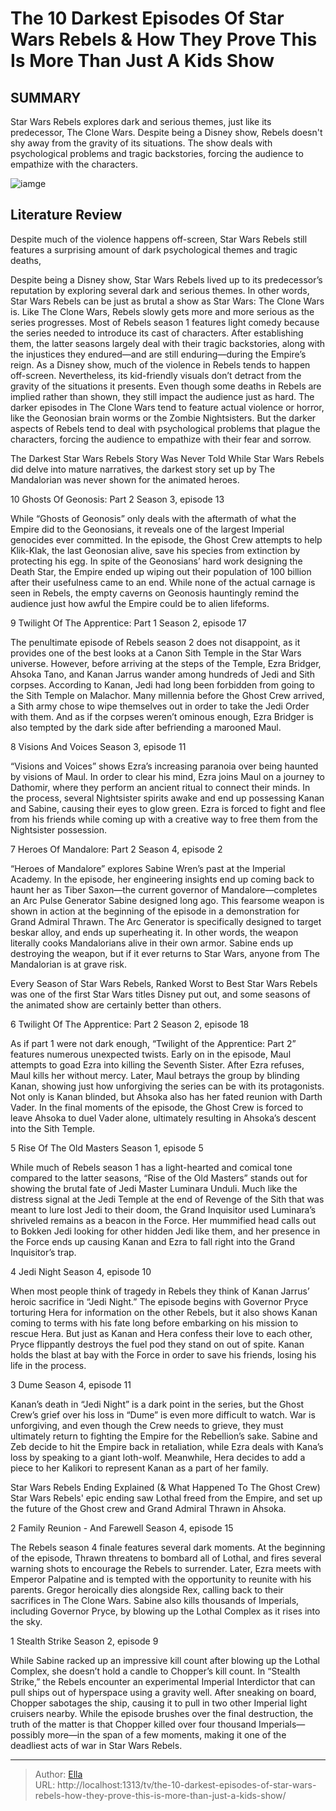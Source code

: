# The 10 Darkest Episodes Of Star Wars Rebels &amp; How They Prove This Is More Than Just A Kids  Show


## SUMMARY 


 Star Wars Rebels explores dark and serious themes, just like its predecessor, The Clone Wars. 
 Despite being a Disney show, Rebels doesn&#39;t shy away from the gravity of its situations. 
 The show deals with psychological problems and tragic backstories, forcing the audience to empathize with the characters. 

![iamge](https://static1.srcdn.com/wordpress/wp-content/uploads/2023/12/star-wars-rebels-10-darkest-episodes.JPG)

## Literature Review
Despite much of the violence happens off-screen, Star Wars Rebels still features a surprising amount of dark psychological themes and tragic deaths,




Despite being a Disney show, Star Wars Rebels lived up to its predecessor’s reputation by exploring several dark and serious themes. In other words, Star Wars Rebels can be just as brutal a show as Star Wars: The Clone Wars is. Like The Clone Wars, Rebels slowly gets more and more serious as the series progresses. Most of Rebels season 1 features light comedy because the series needed to introduce its cast of characters. After establishing them, the latter seasons largely deal with their tragic backstories, along with the injustices they endured—and are still enduring—during the Empire’s reign.
As a Disney show, much of the violence in Rebels tends to happen off-screen. Nevertheless, its kid-friendly visuals don’t detract from the gravity of the situations it presents. Even though some deaths in Rebels are implied rather than shown, they still impact the audience just as hard. The darker episodes in The Clone Wars tend to feature actual violence or horror, like the Geonosian brain worms or the Zombie Nightsisters. But the darker aspects of Rebels tend to deal with psychological problems that plague the characters, forcing the audience to empathize with their fear and sorrow.
            
 
 The Darkest Star Wars Rebels Story Was Never Told 
While Star Wars Rebels did delve into mature narratives, the darkest story set up by The Mandalorian was never shown for the animated heroes.













 








 10  Ghosts Of Geonosis: Part 2 
Season 3, episode 13
        

While “Ghosts of Geonosis” only deals with the aftermath of what the Empire did to the Geonosians, it reveals one of the largest Imperial genocides ever committed. In the episode, the Ghost Crew attempts to help Klik-Klak, the last Geonosian alive, save his species from extinction by protecting his egg. In spite of the Geonosians’ hard work designing the Death Star, the Empire ended up wiping out their population of 100 billion after their usefulness came to an end. While none of the actual carnage is seen in Rebels, the empty caverns on Geonosis hauntingly remind the audience just how awful the Empire could be to alien lifeforms.





 9  Twilight Of The Apprentice: Part 1 
Season 2, episode 17
        

The penultimate episode of Rebels season 2 does not disappoint, as it provides one of the best looks at a Canon Sith Temple in the Star Wars universe. However, before arriving at the steps of the Temple, Ezra Bridger, Ahsoka Tano, and Kanan Jarrus wander among hundreds of Jedi and Sith corpses. According to Kanan, Jedi had long been forbidden from going to the Sith Temple on Malachor. Many millennia before the Ghost Crew arrived, a Sith army chose to wipe themselves out in order to take the Jedi Order with them. And as if the corpses weren’t ominous enough, Ezra Bridger is also tempted by the dark side after befriending a marooned Maul.





 8  Visions And Voices 
Season 3, episode 11
        

“Visions and Voices” shows Ezra’s increasing paranoia over being haunted by visions of Maul. In order to clear his mind, Ezra joins Maul on a journey to Dathomir, where they perform an ancient ritual to connect their minds. In the process, several Nightsister spirits awake and end up possessing Kanan and Sabine, causing their eyes to glow green. Ezra is forced to fight and flee from his friends while coming up with a creative way to free them from the Nightsister possession.





 7  Heroes Of Mandalore: Part 2 
Season 4, episode 2
        

“Heroes of Mandalore” explores Sabine Wren’s past at the Imperial Academy. In the episode, her engineering insights end up coming back to haunt her as Tiber Saxon—the current governor of Mandalore—completes an Arc Pulse Generator Sabine designed long ago. This fearsome weapon is shown in action at the beginning of the episode in a demonstration for Grand Admiral Thrawn. The Arc Generator is specifically designed to target beskar alloy, and ends up superheating it. In other words, the weapon literally cooks Mandalorians alive in their own armor. Sabine ends up destroying the weapon, but if it ever returns to Star Wars, anyone from The Mandalorian is at grave risk.
            
 
 Every Season of Star Wars Rebels, Ranked Worst to Best 
Star Wars Rebels was one of the first Star Wars titles Disney put out, and some seasons of the animated show are certainly better than others.









 6  Twilight Of The Apprentice: Part 2 
Season 2, episode 18


 







As if part 1 were not dark enough, “Twilight of the Apprentice: Part 2” features numerous unexpected twists. Early on in the episode, Maul attempts to goad Ezra into killing the Seventh Sister. After Ezra refuses, Maul kills her without mercy. Later, Maul betrays the group by blinding Kanan, showing just how unforgiving the series can be with its protagonists. Not only is Kanan blinded, but Ahsoka also has her fated reunion with Darth Vader. In the final moments of the episode, the Ghost Crew is forced to leave Ahsoka to duel Vader alone, ultimately resulting in Ahsoka’s descent into the Sith Temple.





 5  Rise Of The Old Masters 
Season 1, episode 5
        

While much of Rebels season 1 has a light-hearted and comical tone compared to the latter seasons, “Rise of the Old Masters” stands out for showing the brutal fate of Jedi Master Luminara Unduli. Much like the distress signal at the Jedi Temple at the end of Revenge of the Sith that was meant to lure lost Jedi to their doom, the Grand Inquisitor used Luminara’s shriveled remains as a beacon in the Force. Her mummified head calls out to Bokken Jedi looking for other hidden Jedi like them, and her presence in the Force ends up causing Kanan and Ezra to fall right into the Grand Inquisitor’s trap.





 4  Jedi Night 
Season 4, episode 10


 







When most people think of tragedy in Rebels they think of Kanan Jarrus’ heroic sacrifice in “Jedi Night.” The episode begins with Governor Pryce torturing Hera for information on the other Rebels, but it also shows Kanan coming to terms with his fate long before embarking on his mission to rescue Hera. But just as Kanan and Hera confess their love to each other, Pryce flippantly destroys the fuel pod they stand on out of spite. Kanan holds the blast at bay with the Force in order to save his friends, losing his life in the process.





 3  Dume 
Season 4, episode 11
        

Kanan’s death in “Jedi Night” is a dark point in the series, but the Ghost Crew’s grief over his loss in “Dume” is even more difficult to watch. War is unforgiving, and even though the Crew needs to grieve, they must ultimately return to fighting the Empire for the Rebellion’s sake. Sabine and Zeb decide to hit the Empire back in retaliation, while Ezra deals with Kana’s loss by speaking to a giant loth-wolf. Meanwhile, Hera decides to add a piece to her Kalikori to represent Kanan as a part of her family.
            
 
 Star Wars Rebels Ending Explained (&amp; What Happened To The Ghost Crew) 
Star Wars Rebels&#39; epic ending saw Lothal freed from the Empire, and set up the future of the Ghost crew and Grand Admiral Thrawn in Ahsoka.









 2  Family Reunion - And Farewell 
Season 4, episode 15


 







The Rebels season 4 finale features several dark moments. At the beginning of the episode, Thrawn threatens to bombard all of Lothal, and fires several warning shots to encourage the Rebels to surrender. Later, Ezra meets with Emperor Palpatine and is tempted with the opportunity to reunite with his parents. Gregor heroically dies alongside Rex, calling back to their sacrifices in The Clone Wars. Sabine also kills thousands of Imperials, including Governor Pryce, by blowing up the Lothal Complex as it rises into the sky.





 1  Stealth Strike 
Season 2, episode 9
        

While Sabine racked up an impressive kill count after blowing up the Lothal Complex, she doesn’t hold a candle to Chopper’s kill count. In “Stealth Strike,” the Rebels encounter an experimental Imperial Interdictor that can pull ships out of hyperspace using a gravity well. After sneaking on board, Chopper sabotages the ship, causing it to pull in two other Imperial light cruisers nearby. While the episode brushes over the final destruction, the truth of the matter is that Chopper killed over four thousand Imperials—possibly more—in the span of a few moments, making it one of the deadliest acts of war in Star Wars Rebels. 

---

> Author: [Ella](https://instagram.hk.cn/)  
> URL: http://localhost:1313/tv/the-10-darkest-episodes-of-star-wars-rebels-how-they-prove-this-is-more-than-just-a-kids-show/  


